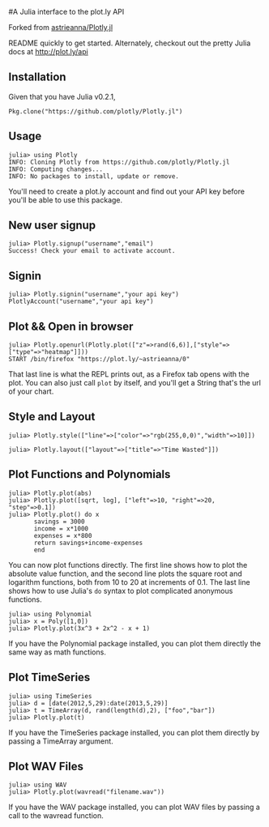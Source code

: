 #A Julia interface to the plot.ly API

Forked from [astrieanna/Plotly.jl](https://github.com/astrieanna/Plotly.jl)

README quickly to get started. Alternately, checkout out the pretty Julia docs at http://plot.ly/api

## Installation

Given that you have Julia v0.2.1,

    Pkg.clone("https://github.com/plotly/Plotly.jl")

## Usage

    julia> using Plotly
    INFO: Cloning Plotly from https://github.com/plotly/Plotly.jl
    INFO: Computing changes...
    INFO: No packages to install, update or remove.


You'll need to create a plot.ly account and find out your API key before you'll be able to use this package.
## New user signup
    julia> Plotly.signup("username","email")
    Success! Check your email to activate account.
    
## Signin 
    julia> Plotly.signin("username","your api key")
    PlotlyAccount("username","your api key")

## Plot && Open in browser
    julia> Plotly.openurl(Plotly.plot(["z"=>rand(6,6)],["style"=>["type"=>"heatmap"]]))
    START /bin/firefox "https://plot.ly/~astrieanna/0"
    
That last line is what the REPL prints out,
as a Firefox tab opens with the plot.
You can also just call `plot` by itself, and you'll get a String that's the url of your chart.

## Style and Layout
    julia> Plotly.style(["line"=>["color"=>"rgb(255,0,0)","width"=>10]])
    
    julia> Plotly.layout(["layout"=>["title"=>"Time Wasted"]])

## Plot Functions and Polynomials
    julia> Plotly.plot(abs)
    julia> Plotly.plot([sqrt, log], ["left"=>10, "right"=>20, "step"=>0.1])
    julia> Plotly.plot() do x
           savings = 3000
           income = x*1000
           expenses = x*800
           return savings+income-expenses
           end

You can now plot functions directly.
The first line shows how to plot the absolute value function, and the second line plots
the square root and logarithm functions, both from 10 to 20 at increments of 0.1.
The last line shows how to use Julia's `do` syntax to plot complicated anonymous functions.

    julia> using Polynomial
    julia> x = Poly([1,0])
    julia> Plotly.plot(3x^3 + 2x^2 - x + 1)

If you have the Polynomial package installed, you can plot them directly the same way as math functions.
    
## Plot TimeSeries
    julia> using TimeSeries
    julia> d = [date(2012,5,29):date(2013,5,29)]
    julia> t = TimeArray(d, rand(length(d),2), ["foo","bar"])
    julia> Plotly.plot(t)

If you have the TimeSeries package installed, you can plot them directly by passing a TimeArray argument.

## Plot WAV Files
    julia> using WAV
    julia> Plotly.plot(wavread("filename.wav"))

If you have the WAV package installed, you can plot WAV files by passing a call to the wavread function.